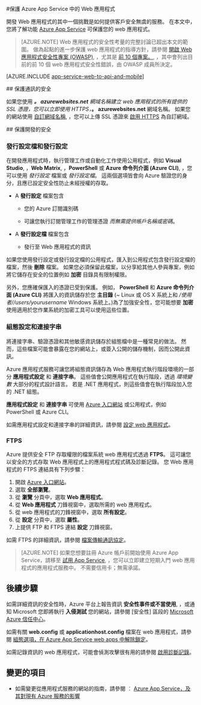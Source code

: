 <properties
    pageTitle="保護 Azure App Service 中的 Web 應用程式"
    description="了解如何保護 Azure Web 應用程式的安全。"
    services="app-service"
    documentationCenter=""
    authors="cephalin"
    manager="wpickett"
    editor=""/>

<tags
    ms.service="app-service"
    ms.workload="na"
    ms.tgt_pltfrm="na"
    ms.devlang="multiple"
    ms.topic="article"
    ms.date="09/16/2015"
    ms.author="cephalin"/>


#保護 Azure App Service 中的 Web 應用程式

開發 Web 應用程式的其中一個挑戰是如何提供客戶安全無虞的服務。 在本文中，您將了解功能 [Azure App Service](http://go.microsoft.com/fwlink/?LinkId=529714) 可保護您的 web 應用程式。

> [AZURE.NOTE] Web 應用程式的安全性考量的完整討論已超出本文的範圍。 做為起點的進一步保護 web 應用程式的指導方針，請參閱 [開啟 Web 應用程式安全性專案 (OWASP)]( https://www.owasp.org/index.php/Main_Page), ，尤其是 [前 10 個專案。](https://www.owasp.org/index.php/Category:OWASP_Top_Ten_Project), ，其中會列出目前的前 10 個 web 應用程式安全性錯誤，由 OWASP 成員所決定。

[AZURE.INCLUDE [app-service-web-to-api-and-mobile](../../includes/app-service-web-to-api-and-mobile.md)]

##<a name="https"></a> 保護通訊的安全

如果您使用 ***。 azurewebsites.net** 網域名稱建立 web 應用程式的所有提供的 SSL 憑證，您可以立即使用 HTTPS，***。 azurewebsites.net** 網域名稱。 如果您的網站使用 [自訂網域名稱](web-sites-custom-domain-name.md), ，您可以上傳 SSL 憑證來 [啟用 HTTPS](web-sites-configure-ssl-certificate.md) 為自訂網域。

##<a name="develop"></a> 保護開發的安全

### 發行設定檔和發行設定

在開發應用程式時，執行管理工作或自動化工作使用公用程式，例如 **Visual Studio**, ，**Web Matrix**, ，**PowerShell** 或 **Azure 命令列介面 (Azure CLI)**, ，您可以使用 *發行設定* 檔案或 *發行設定檔*。 這兩個選項皆會向 Azure 驗證您的身分，且應已設定安全性防止未經授權的存取。

* A **發行設定** 檔案包含

    * 您的 Azure 訂閱識別碼

    * 可讓您執行訂閱管理工作的管理憑證 *而無需提供帳戶名稱或密碼*。

* A **發行設定檔** 檔案包含

    * 發行至 Web 應用程式的資訊

如果您使用發行設定或發行設定檔的公用程式，匯入到公用程式包含發行設定檔的檔案，然後 **刪除** 檔案。 如果您必須保留此檔案，以分享給其他人參與專案，例如將它儲存在安全的位置例如 **加密** 目錄具有限制權限。

另外，您應確保匯入的憑證已受到保護。 例如， **PowerShell** 和 **Azure 命令列介面 (Azure CLI)** 將匯入的資訊儲存於您 **主目錄** (*~* Linux 或 OS X 系統上和 */使用者//users/yourusername* Windows 系統上。)為了加強安全性，您可能想要 **加密** 使用適用於您作業系統的加密工具可以使用這些位置。

### 組態設定和連接字串
將連接字串、驗證憑證和其他敏感資訊儲存於組態檔中是一種常見的做法。 然而，這些檔案可能會暴露在您的網站上，或簽入公開的儲存機制，因而公開此資訊。

Azure 應用程式服務可讓您將組態資訊儲存為 Web 應用程式執行階段環境的一部分 **應用程式設定** 和 **連接字串**。 這些值會公開應用程式在執行階段，透過 *環境變數* 大部分的程式設計語言。 若是 .NET 應用程式，則這些值會在執行階段加入您的 .NET 組態。

**應用程式設定** 和 **連接字串** 可使用 [Azure 入口網站](http://portal.azure.com) 或公用程式，例如 PowerShell 或 Azure CLI。

如需應用程式設定和連接字串的詳細資訊，請參閱 [設定 web 應用程式](web-sites-configure.md)。

### FTPS

Azure 提供安全 FTP 存取權限的檔案系統 web 應用程式透過 **FTPS**。 這可讓您以安全的方式存取 Web 應用程式上的應用程式程式碼及診斷記錄。 您 Web 應用程式的 FTPS 連結具有下列步驟：

1. 開啟 [Azure 入口網站](http://portal.azure.com)。
2. 選取 **全部瀏覽**。
3. 從 **瀏覽** 分頁中，選取 **Web 應用程式**。
4. 從 **Web 應用程式** 刀鋒視窗中，選取所需的 web 應用程式。
5. 從 web 應用程式的刀鋒視窗中，選取 **所有設定**。
6. 從 **設定** 分頁中，選取 **屬性**。
7. 上提供 FTP 和 FTPS 連結 **設定** 刀鋒視窗。 

如需 FTPS 的詳細資訊，請參閱 [檔案傳輸通訊協定](http://en.wikipedia.org/wiki/File_Transfer_Protocol)。

>[AZURE.NOTE] 如果您想要註冊 Azure 帳戶前開始使用 Azure App Service，請移至 [試用 App Service](http://go.microsoft.com/fwlink/?LinkId=523751), ，您可以立即建立短期入門 web 應用程式的應用程式服務中。 不需要信用卡；無需承諾。

## 後續步驟

如需詳細資訊的安全性時，Azure 平台上報告資訊 **安全性事件或不當使用**, ，或通知 Microsoft 您即將執行 **入侵測試** 您的網站，請參閱 [安全性] 區段的 [Microsoft Azure 信任中心](http://azure.microsoft.com/support/trust-center/security/)。

如需有關 **web.config** 或 **applicationhost.config** 檔案在 web 應用程式，請參閱 [組態選項，在 Azure App Service web apps 中解除鎖定](http://azure.microsoft.com/blog/2014/01/28/more-to-explore-configuration-options-unlocked-in-windows-azure-web-sites/)。

如需記錄資訊的 web 應用程式，可能會偵測攻擊很有用的請參閱 [啟用診斷記錄](web-sites-enable-diagnostic-log.md)。

## 變更的項目
* 如需變更從應用程式服務的網站的指南，請參閱 ︰ [Azure App Service，及其對現有 Azure 服務的影響](http://go.microsoft.com/fwlink/?LinkId=529714)


